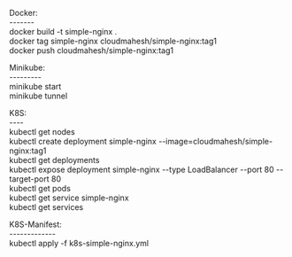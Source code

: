 Docker: <br>
------- <br>
docker build -t simple-nginx . <br>
docker tag simple-nginx cloudmahesh/simple-nginx:tag1 <br>
docker push cloudmahesh/simple-nginx:tag1<br>

Minikube: <br>
--------- <br>
minikube start <br>
minikube tunnel <br>

K8S: <br>
---- <br>
kubectl get nodes <br>
kubectl create deployment simple-nginx --image=cloudmahesh/simple-nginx:tag1 <br>
kubectl get deployments <br>
kubectl expose deployment simple-nginx --type LoadBalancer --port 80 --target-port 80 <br>
kubectl get pods <br>
kubectl get service simple-nginx <br>
kubectl get services <br>

K8S-Manifest: <br>
------------- <br>
kubectl apply -f k8s-simple-nginx.yml <br>